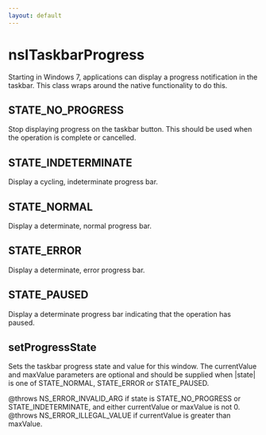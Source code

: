 ```yaml
---
layout: default
---
```


# nsITaskbarProgress #

Starting in Windows 7, applications can display a progress notification in
the taskbar. This class wraps around the native functionality to do this.


## STATE_NO_PROGRESS ##

Stop displaying progress on the taskbar button. This should be used when
the operation is complete or cancelled.


## STATE_INDETERMINATE ##

Display a cycling, indeterminate progress bar.


## STATE_NORMAL ##

Display a determinate, normal progress bar.


## STATE_ERROR ##

Display a determinate, error progress bar.


## STATE_PAUSED ##

Display a determinate progress bar indicating that the operation has
paused.


## setProgressState ##

Sets the taskbar progress state and value for this window. The currentValue
and maxValue parameters are optional and should be supplied when |state|
is one of STATE_NORMAL, STATE_ERROR or STATE_PAUSED.

@throws NS_ERROR_INVALID_ARG if state is STATE_NO_PROGRESS or
        STATE_INDETERMINATE, and either currentValue or maxValue is not 0.
@throws NS_ERROR_ILLEGAL_VALUE if currentValue is greater than maxValue.

